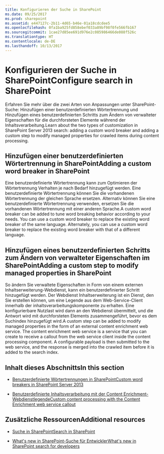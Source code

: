 ```yaml
---
title: Konfigurieren der Suche in SharePoint
ms.date: 09/25/2017
ms.prod: sharepoint
ms.assetid: e447127c-2b11-4d65-b46e-01a18cdcdee5
ms.openlocfilehash: 0fa1ba925fd858ebef033a89bf98f0fe566fb167
ms.sourcegitcommit: 1cae27d85ee691d976e2c085986466de088f526c
ms.translationtype: HT
ms.contentlocale: de-DE
ms.lasthandoff: 10/13/2017
---
```

# <a name="configure-search-in-sharepoint"></a><span data-ttu-id="20fbf-102">Konfigurieren der Suche in SharePoint</span><span class="sxs-lookup"><span data-stu-id="20fbf-102">Configure search in SharePoint</span></span>
<span data-ttu-id="20fbf-103">Erfahren Sie mehr über die zwei Arten von Anpassungen unter SharePoint-Suche: Hinzufügen einer benutzerdefinierten Wörtertrennung und Hinzufügen eines benutzerdefinierten Schritts zum Ändern von verwalteter Eigenschaften für die durchforsteten Elemente während der Inhaltsverarbeitung.</span><span class="sxs-lookup"><span data-stu-id="20fbf-103">Learn about the two types of customization in SharePoint Server 2013 search: adding a custom word breaker and adding a custom step to modify managed properties for crawled items during content processing.</span></span>
   

## <a name="adding-a-custom-word-breaker-in-sharepoint"></a><span data-ttu-id="20fbf-104">Hinzufügen einer benutzerdefinierten Wörtertrennung in SharePoint</span><span class="sxs-lookup"><span data-stu-id="20fbf-104">Adding a custom word breaker in SharePoint</span></span>
<span data-ttu-id="20fbf-105"><a name="SP15configsearch_word"> </a></span><span class="sxs-lookup"><span data-stu-id="20fbf-105"></span></span>

<span data-ttu-id="20fbf-p101">Eine benutzerdefinierte Wörtertrennung kann zum Optimieren der Wörtertrennung Verhalten je nach Bedarf hinzugefügt werden. Eine benutzerdefinierte Wörtertrennung können Sie die vorhandenen Wörtertrennung der gleichen Sprache ersetzen. Alternativ können Sie eine benutzerdefinierte Wörtertrennung verwenden, ersetzen Sie die vorhandenen Wörtertrennung mit einer anderen Sprache.</span><span class="sxs-lookup"><span data-stu-id="20fbf-p101">A custom word breaker can be added to tune word breaking behavior according to your needs. You can use a custom word breaker to replace the existing word breaker of the same language. Alternately, you can use a custom word breaker to replace the existing word breaker with that of a different language.</span></span>
  
    
    

## <a name="adding-a-custom-step-to-modify-managed-properties-in-sharepoint"></a><span data-ttu-id="20fbf-109">Hinzufügen eines benutzerdefinierten Schritts zum Ändern von verwalteter Eigenschaften im SharePoint</span><span class="sxs-lookup"><span data-stu-id="20fbf-109">Adding a custom step to modify managed properties in SharePoint</span></span>
<span data-ttu-id="20fbf-110"><a name="SP15ConfigSearch_customstep"> </a></span><span class="sxs-lookup"><span data-stu-id="20fbf-110"></span></span>

<span data-ttu-id="20fbf-p102">So ändern Sie verwaltete Eigenschaften in Form von einem externen Inhaltserweiterung-Webdienst, kann ein benutzerdefinierter Schritt hinzugefügt werden. Der Webdienst Inhaltserweiterung ist ein Dienst, den Sie erstellen können, um eine Legende aus dem Web-Service-Client innerhalb der inhaltsverarbeitungskomponente zu erhalten. Eine konfigurierbare Nutzlast wird dann an den Webdienst übermittelt, und die Antwort wird mit durchforsteten Elements zusammengeführt, bevor es dem Suchindex hinzugefügt wird.</span><span class="sxs-lookup"><span data-stu-id="20fbf-p102">A custom step can be added to modify managed properties in the form of an external content enrichment web service. The content enrichment web service is a service that you can create to receive a callout from the web service client inside the content processing component. A configurable payload is then submitted to the web service, and the response is merged into the crawled item before it is added to the search index.</span></span>
  
    
    

## <a name="in-this-section"></a><span data-ttu-id="20fbf-114">Inhalt dieses Abschnitts</span><span class="sxs-lookup"><span data-stu-id="20fbf-114">In this section</span></span>
<span data-ttu-id="20fbf-115"><a name="SP15ConfigSearch_customstep"> </a></span><span class="sxs-lookup"><span data-stu-id="20fbf-115"></span></span>


-  [<span data-ttu-id="20fbf-116">Benutzerdefinierte Wörtertrennungen in SharePoint</span><span class="sxs-lookup"><span data-stu-id="20fbf-116">Custom word breakers in SharePoint Server 2013</span></span>](custom-word-breakers-in-sharepoint-server.md)
    
  
-  [<span data-ttu-id="20fbf-117">Benutzerdefinierte Inhaltsverarbeitung mit der Content Enrichment-Webdienstlegende</span><span class="sxs-lookup"><span data-stu-id="20fbf-117">Custom content processing with the Content Enrichment web service callout</span></span>](custom-content-processing-with-the-content-enrichment-web-service-callout.md)
    
  

## <a name="additional-resources"></a><span data-ttu-id="20fbf-118">Zusätzliche Ressourcen</span><span class="sxs-lookup"><span data-stu-id="20fbf-118">Additional resources</span></span>
<span data-ttu-id="20fbf-119"><a name="SP15configsearch_addlresources"> </a></span><span class="sxs-lookup"><span data-stu-id="20fbf-119"></span></span>


-  [<span data-ttu-id="20fbf-120">Suche in SharePoint</span><span class="sxs-lookup"><span data-stu-id="20fbf-120">Search in SharePoint</span></span>](search-in-sharepoint.md)
    
  
-  [<span data-ttu-id="20fbf-121">What's new in SharePoint-Suche für Entwickler</span><span class="sxs-lookup"><span data-stu-id="20fbf-121">What's new in SharePoint search for developers</span></span>](what-s-new-in-sharepoint-search-for-developers.md)
    
  

